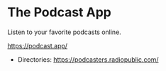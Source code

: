 # The Podcast App
Listen to your favorite podcasts online.

https://podcast.app/
* Directories: https://podcasters.radiopublic.com/
